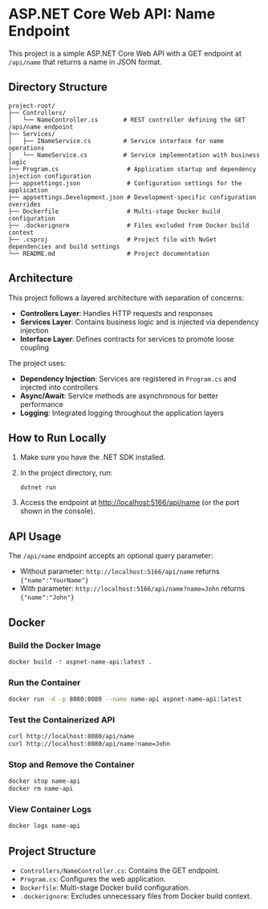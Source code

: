 # ASP.NET Core Web API: Name Endpoint

This project is a simple ASP.NET Core Web API with a GET endpoint at `/api/name` that returns a name in JSON format.

## Directory Structure
```
project-root/
├── Controllers/
│   └── NameController.cs       # REST controller defining the GET /api/name endpoint
├── Services/
│   ├── INameService.cs         # Service interface for name operations
│   └── NameService.cs          # Service implementation with business logic
├── Program.cs                   # Application startup and dependency injection configuration
├── appsettings.json             # Configuration settings for the application
├── appsettings.Development.json # Development-specific configuration overrides
├── Dockerfile                   # Multi-stage Docker build configuration
├── .dockerignore                # Files excluded from Docker build context
├── .csproj                      # Project file with NuGet dependencies and build settings
└── README.md                    # Project documentation
```

## Architecture

This project follows a layered architecture with separation of concerns:

- **Controllers Layer**: Handles HTTP requests and responses
- **Services Layer**: Contains business logic and is injected via dependency injection
- **Interface Layer**: Defines contracts for services to promote loose coupling

The project uses:
- **Dependency Injection**: Services are registered in `Program.cs` and injected into controllers
- **Async/Await**: Service methods are asynchronous for better performance
- **Logging**: Integrated logging throughout the application layers

## How to Run Locally

1. Make sure you have the .NET SDK installed.
2. In the project directory, run:
   
   ```pwsh
   dotnet run
   ```
3. Access the endpoint at [http://localhost:5166/api/name](http://localhost:5166/api/name) (or the port shown in the console).

## API Usage

The `/api/name` endpoint accepts an optional query parameter:

- Without parameter: `http://localhost:5166/api/name` returns `{"name":"YourName"}`
- With parameter: `http://localhost:5166/api/name?name=John` returns `{"name":"John"}`

## Docker

### Build the Docker Image

```bash
docker build -t aspnet-name-api:latest .
```

### Run the Container

```bash
docker run -d -p 8080:8080 --name name-api aspnet-name-api:latest
```

### Test the Containerized API

```bash
curl http://localhost:8080/api/name
curl http://localhost:8080/api/name?name=John
```

### Stop and Remove the Container

```bash
docker stop name-api
docker rm name-api
```

### View Container Logs

```bash
docker logs name-api
```

## Project Structure
- `Controllers/NameController.cs`: Contains the GET endpoint.
- `Program.cs`: Configures the web application.
- `Dockerfile`: Multi-stage Docker build configuration.
- `.dockerignore`: Excludes unnecessary files from Docker build context.
